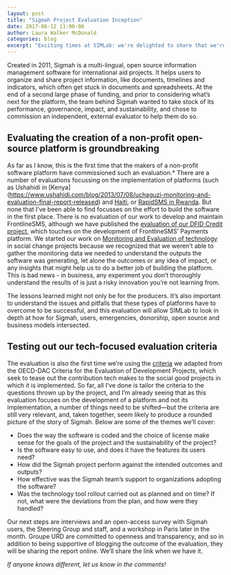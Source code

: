 ```yaml
---
layout: post
title: "Sigmah Project Evaluation Inception"
date: 2017-06-12 11:00:00
author: Laura Walker McDonald
categories: blog
excerpt: "Exciting times at SIMLab: we're delighted to share that we're working with Groupe URD, a humanitarian think tank focussed on evaluation, innovation, training and strategy for the sector, on the first ever evaluation of their open-source project management platform, Sigmah."
---
```

Created in 2011, Sigmah is a multi-lingual, open source information management software for international aid projects. It helps users to organize and share project information, like documents, timelines and indicators, which often get stuck in documents and spreadsheets. At the end of a second large phase of funding, and prior to considering what’s next for the platform, the team behind Sigmah wanted to take stock of its performance, governance, impact, and sustainability, and chose to commission an independent, external evaluator to help them do so.

## Evaluating the creation of a non-profit open-source platform is groundbreaking
As far as I know, this is the first time that the makers of a non-profit software platform have commissioned such an evaluation.* There are a number of evaluations focussing on the implementation of platforms (such as Ushahidi in [Kenya] (https://www.ushahidi.com/blog/2013/07/08/uchaguzi-monitoring-and-evaluation-final-report-released) and [Haiti](https://www.ushahidi.com/blog/2011/04/19/ushahidi-haiti-project-evaluation-final-report/), or [RapidSMS in Rwanda]({{site.baseurl}}/files/Rapidsms.pdf). But none that I’ve been able to find focusses on the effort to build the software in the first place. There is no evaluation of our work to develop and maintain FrontlineSMS, although we have published the [evaluation of our DFID Credit project](http://simlab.org/blog/2016/03/07/mobile-money-in-the-last-mile-the-indepedent-evaluation/), which touches on the development of FrontlineSMS’ Payments platform. We started our work on [Monitoring and Evaluation of technology](http://simlab.org/resources/mandeoftech/) in social change projects because we recognized that we weren’t able to gather the monitoring data we needed to understand the outputs the software was generating, let alone the outcomes or any idea of impact, or any insights that might help us to do a better job of building the platform. This is bad news - in business, any experiment you don’t thoroughly understand the results of is just a risky innovation you’re not learning from.

  The lessons learned might not only be for the producers. It’s also important to understand the issues and pitfalls that these types of platforms have to overcome to be successful, and this evaluation will allow SIMLab to look in depth at how for Sigmah, users, emergencies, donorship, open source and business models intersected.

## Testing out our tech-focused evaluation criteria
The evaluation is also the first time we’re using the [criteria](http://simlab.org/resources/mandeoftech/) we adapted from the OECD-DAC Criteria for the Evaluation of Development Projects, which seek to tease out the contribution tech makes to the social good projects in which it is implemented. So far, all I’ve done is tailor the criteria to the questions thrown up by the project, and I’m already seeing that as this evaluation focuses on the development of a platform and not its implementation, a number of things need to be shifted&mdash;but the criteria are still very relevant, and, taken together, seem likely to produce a rounded picture of the story of Sigmah. Below are some of the themes we’ll cover:

* Does the way the software is coded and the choice of license make sense for the goals of the project and the sustainability of the project?
* Is the software easy to use, and does it have the features its users need?
* How did the Sigmah project perform against the intended outcomes and outputs?
* How effective was the Sigmah team’s support to organizations adopting the software?  
* Was the technology tool rollout carried out as planned and on time? If not, what were the deviations from the plan, and how were they handled?

Our next steps are interviews and an open-access survey with Sigmah users, the Steering Group and staff, and a workshop in Paris later in the month. Groupe URD are committed to openness and transparency, and so in addition to being supportive of blogging the outcome of the evaluation, they will be sharing the report online. We’ll share the link when we have it.

*If anyone knows different, let us know in the comments!*
